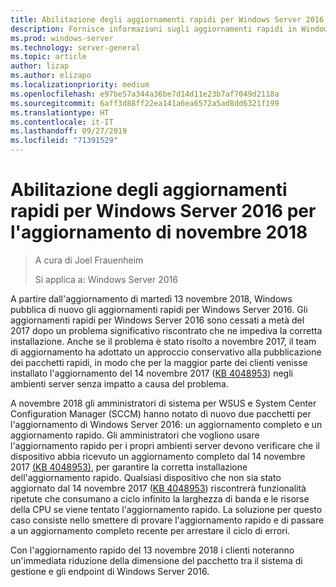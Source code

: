 ```yaml
---
title: Abilitazione degli aggiornamenti rapidi per Windows Server 2016 per l'aggiornamento di novembre 2018
description: Fornisce informazioni sugli aggiornamenti rapidi in Windows Server 2016
ms.prod: windows-server
ms.technology: server-general
ms.topic: article
author: lizap
ms.author: elizapo
ms.localizationpriority: medium
ms.openlocfilehash: e97be57a344a36be7d14d11e23b7af7049d2118a
ms.sourcegitcommit: 6aff3d88ff22ea141a6ea6572a5ad8dd6321f199
ms.translationtype: HT
ms.contentlocale: it-IT
ms.lasthandoff: 09/27/2019
ms.locfileid: "71391529"
---
```

# <a name="express-updates-for-windows-server-2016-re-enabled-for-november-2018-update"></a>Abilitazione degli aggiornamenti rapidi per Windows Server 2016 per l'aggiornamento di novembre 2018

> A cura di Joel Frauenheim
> 
> Si applica a: Windows Server 2016

A partire dall'aggiornamento di martedì 13 novembre 2018, Windows pubblica di nuovo gli aggiornamenti rapidi per Windows Server 2016. Gli aggiornamenti rapidi per Windows Server 2016 sono cessati a metà del 2017 dopo un problema significativo riscontrato che ne impediva la corretta installazione. Anche se il problema è stato risolto a novembre 2017, il team di aggiornamento ha adottato un approccio conservativo alla pubblicazione dei pacchetti rapidi, in modo che per la maggior parte dei clienti venisse installato l'aggiornamento del 14 novembre 2017 ([KB 4048953](https://support.microsoft.com/help/4048953/windows-10-update-kb4048953)) negli ambienti server senza impatto a causa del problema.

A novembre 2018 gli amministratori di sistema per WSUS e System Center Configuration Manager (SCCM) hanno notato di nuovo due pacchetti per l'aggiornamento di Windows Server 2016: un aggiornamento completo e un aggiornamento rapido. Gli amministratori che vogliono usare l'aggiornamento rapido per i propri ambienti server devono verificare che il dispositivo abbia ricevuto un aggiornamento completo dal 14 novembre 2017 [(KB 4048953)](https://support.microsoft.com/help/4048953/windows-10-update-kb4048953), per garantire la corretta installazione dell'aggiornamento rapido. Qualsiasi dispositivo che non sia stato aggiornato dal 14 novembre 2017 ([KB 4048953](https://support.microsoft.com/help/4048953/windows-10-update-kb4048953)) riscontrerà funzionalità ripetute che consumano a ciclo infinito la larghezza di banda e le risorse della CPU se viene tentato l'aggiornamento rapido.  La soluzione per questo caso consiste nello smettere di provare l'aggiornamento rapido e di passare a un aggiornamento completo recente per arrestare il ciclo di errori.

Con l'aggiornamento rapido del 13 novembre 2018 i clienti noteranno un'immediata riduzione della dimensione del pacchetto tra il sistema di gestione e gli endpoint di Windows Server 2016.  